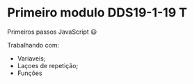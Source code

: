 # Primeiro modulo DDS19-1-19 T
Primeiros passos JavaScript :smiley:

Trabalhando com:
- Variaveis;
- Laçoes de repetição;
- Funções